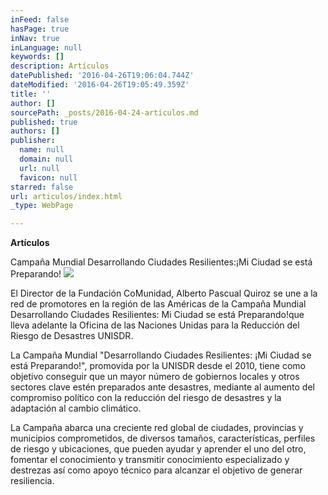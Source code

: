 ```yaml
---
inFeed: false
hasPage: true
inNav: true
inLanguage: null
keywords: []
description: Artículos
datePublished: '2016-04-26T19:06:04.744Z'
dateModified: '2016-04-26T19:05:49.359Z'
title: ''
author: []
sourcePath: _posts/2016-04-24-articulos.md
published: true
authors: []
publisher:
  name: null
  domain: null
  url: null
  favicon: null
starred: false
url: articulos/index.html
_type: WebPage

---
```

**Artículos**

Campaña Mundial Desarrollando Ciudades Resilientes:¡Mi Ciudad se está Preparando!
![](https://the-grid-user-content.s3-us-west-2.amazonaws.com/42f018ce-9be8-4626-a7c0-acd3747cc2fc.jpg)

El Director de la Fundación CoMunidad, Alberto Pascual Quiroz se une a la red de promotores en la región de las Américas de la Campaña Mundial Desarrollando Ciudades Resilientes: Mi Ciudad se está Preparando!que lleva adelante la Oficina de las Naciones Unidas para la Reducción del Riesgo de Desastres UNISDR.

La Campaña Mundial "Desarrollando Ciudades Resilientes: ¡Mi Ciudad se está Preparando!", promovida por la UNISDR desde el 2010, tiene como objetivo conseguir que un mayor número de gobiernos locales y otros sectores clave estén preparados ante desastres, mediante al aumento del compromiso político con la reducción del riesgo de desastres y la adaptación al cambio climático.

La Campaña abarca una creciente red global de ciudades, provincias y municipios comprometidos, de diversos tamaños, características, perfiles de riesgo y ubicaciones, que pueden ayudar y aprender el uno del otro, fomentar el conocimiento y transmitir conocimiento especializado y destrezas así como apoyo técnico para alcanzar el objetivo de generar resiliencia.